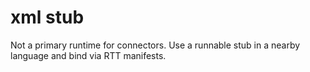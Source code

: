 # xml stub
Not a primary runtime for connectors. Use a runnable stub in a nearby language and bind via RTT manifests.